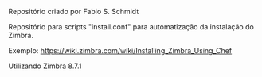 Repositório criado por Fabio S. Schmidt

Repositório para scripts "install.conf" para automatização da instalação do Zimbra.

Exemplo: https://wiki.zimbra.com/wiki/Installing_Zimbra_Using_Chef

Utilizando Zimbra 8.7.1


